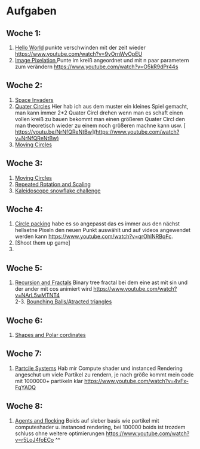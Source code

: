 # Aufgaben
## Woche 1:
1. [Hello World](https://github.com/g00st/creative_coding_helloWorld) punkte verschwinden mit der zeit wieder https://www.youtube.com/watch?v=9yOrnWvOpEU
2. [Image Pixelation ](https://github.com/g00st/creative_coding_pixelation) Punte im kreiß angeordnet und mit n paar parametern zum verändern https://www.youtube.com/watch?v=O5kR9dPr44s
## Woche 2:
1. [Space Invaders](https://github.com/g00st/creative_coding_spaceInvaders/) 
2. [Quater Circles](https://github.com/g00st/cretive_codeing_quaterCircles) Hier hab ich aus dem muster ein kleines Spiel gemacht, man kann immer 2*2 Quater Circl drehen wenn man es schaft einen vollen kreiß zu bauen  bekommt man einen größeren Quater Circl den man theoretisch wieder zu einem noch größeren machne kann usw. [ https://youtu.be/NrNfQReNtBw](https://www.youtube.com/watch?v=NrNfQReNtBw)
3. [Moving Circles](https://github.com/g00st/creative_coding_Translation_and_rotation)
## Woche 3:
1. [Moving Circles](https://github.com/g00st/creative_coding_Translation_and_rotation)
2. [Repeated Rotation and Scaling](https://github.com/g00st/creative_coding_repeated_translation_and_rotation)
3. [Kaleidoscope snowflake challenge](https://github.com/g00st/creative_coding_snowflakes)
## Woche 4:
1. [Circle packing](https://github.com/g00st/creative_coding_circle_packing) habe es so angepasst das es immer aus den nächst hellsetne Pixeln den neuen Punkt auswählt und   auf videos angewendet werden kann https://www.youtube.com/watch?v=qrOhlNRBqFc. 
2. [Shoot them up game]
3. 

## Woche 5:
1. [Recursion and Fractals](https://github.com/g00st/Creative_coding_recursion) Binary tree fractal bei dem eine ast mit sin und der ander mit cos animiert wird https://www.youtube.com/watch?v=NArL5wMTNT4 <br>
2-3. [Bounching Balls/Atracted triangles](https://github.com/g00st/Creative_coding_Bouncing-balls) 

## Woche 6:
1. [Shapes and Polar cordinates](https://github.com/g00st/Creative_coding_shapes)
## Woche 7:
1. [Partcile Systems](https://github.com/g00st/engine) Hab mir Compute shader und instanced Rendering angeschut um viele Partikel zu rendern, je nach größe kommt mein code mit 1000000+ partikeln klar https://www.youtube.com/watch?v=4vFx-FqYADQ
## Woche 8:
1. [Agents and flocking](https://github.com/g00st/boids) Boids auf sleber basis wie partikel mit computeshader u. instanced rendering, bei 100000 boids ist trozdem schluss ohne weitere optimierungen https://www.youtube.com/watch?v=r5LoJ4foECo ^^
